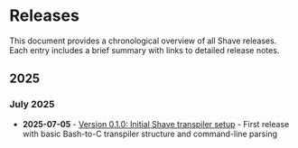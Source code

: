 # Releases

This document provides a chronological overview of all Shave releases. Each entry includes a brief summary with links to detailed release notes.

<!--
CRITICAL INSTRUCTIONS

Step 1: Gather Changes
- Use git log to list ALL changed files for the day with the numbers representing the number of lines added or removed:
  ```
  git log --since="2025-04-04 00:00" --until="2025-04-04 23:59" --numstat --pretty=format: | awk '{add[$3]+=$1; del[$3]+=$2} END {for (f in add) printf "%d\t%d\t%s\n", add[f], del[f], f}' | sort -rn
  ```
- Group files by subsystem/component
- For each significant component, examine detailed changes. Please request one file at a time as these can be quite large.
- Any file with more than 25 lines changed should guarantee an entry in the release notes, though lesser changes could qualify
  ```
  git log --since="YYYY-MM-DD 00:00" --until="YYYY-MM-DD 23:59" -p -- path/to/component
  ```

Step 2: Document Changes
- Keep entries concise and factual
- Focus on WHAT changed, not WHY
- Avoid marketing language ("comprehensive", "robust", etc.)
- Include links to key source files (2-3 per major change)
- Group related changes under clear topic headings

Step 3: Structure Format
- Start with topic heading (e.g., "Parsing", "Testing")
- List specific changes as bullet points
- Include links to significant files in bullet points
- Example:
  ```
  1. Parser
  - Added handler for echo (shave/shave-parser.sh)
  - Added handler for ls (shave/shave-parser.sh)
  ```

Step 4: Quality Checks
- Verify all major changes are documented
- Ensure links point to actual changed files
- Confirm grouping is logical
- Remove any speculation or marketing language
- Keep focus on technical changes

Remember:
- This is a technical record, not marketing
- Every statement should be backed by commit evidence
- Include links to 2-3 key files per major change
- Group by topic to maintain clarity
- Release notes are organized by year and month in the `releases/` directory:
- `releases/YYYY-MM/YYYY-MM-DD.md` - Detailed release notes for each day
- Each monthly folder contains individual markdown files for each release day
- This file serves as the master index with one-line summaries and links to full details
-->

## 2025

### July 2025

- **2025-07-05** - [Version 0.1.0: Initial Shave transpiler setup](2025-07/2025-07-05.md) - First release with basic Bash-to-C transpiler structure and command-line parsing
